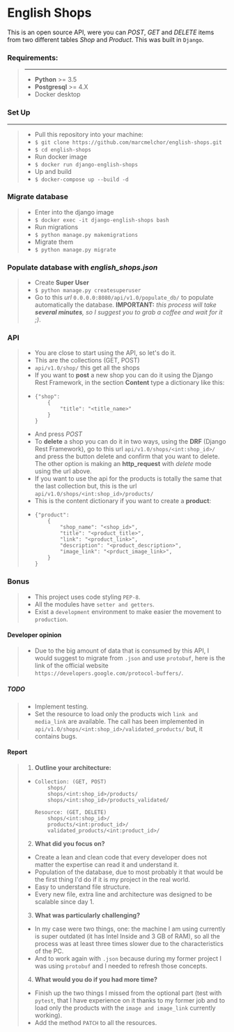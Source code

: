 # English Shops

This is an open source API, were you can _POST_, _GET_ and _DELETE_ items from two different tables _Shop_ and _Product_. This was built in ``Django``.

 ### Requirements:
> ***
> - **Python** >= 3.5
> - **Postgresql** >= 4.X
> - Docker desktop

### Set Up
***
> - Pull this repository into your machine:
> - ``$ git clone https://github.com/marcmelchor/english-shops.git``
> - ``$ cd english-shops``
> - Run docker image
> - ``$ docker run django-english-shops``
> - Up and build
> - ``$ docker-compose up --build -d``

### Migrate database
> - Enter into the django image
> - ``$ docker exec -it django-english-shops bash``
> - Run migrations
> - ``$ python manage.py makemigrations``
> - Migrate them
> - ``$ python manage.py migrate``

### Populate database with _english_shops.json_
> - Create **Super User**
> - ``$ python manage.py createsuperuser``
> - Go to this _url_ ``0.0.0.0:8080/api/v1.0/populate_db/`` to populate automatically  the database. **IMPORTANT:** _this process will take **several minutes**, so I suggest you to grab a coffee and wait for it ;)_.

### API
> - You are close to start using the API, so let's do it.
> - This are the collections (GET, POST)
> - ``api/v1.0/shop/`` this get all the shops
> - If you want to **post** a new shop you can do it using the Django Rest Framework, in the section **Content** type a dictionary like this:
> - 	{"shop":
> 			{
>  				"title": "<title_name>"
>  			}
>  		}
> - And press _POST_
> - To **delete** a shop you can do it in two ways, using the **DRF** (Django Rest Framework), go to this url ``api/v1.0/shops/<int:shop_id>/`` and press the button delete and confirm that you want to delete. The other option is making an **http_request** with _delete_ mode using the url above.
> - If you want to use the api for the products is totally the same that the last collection but, this is the url ``api/v1.0/shops/<int:shop_id>/products/``
> - This is the content dictionary if you want to create a **product**:
> - 	{"product":
> 			{
> 				"shop_name": "<shop_id>",
> 				"title": "<product_title>",
> 				"link": "<product_link>",
> 				"description": "<product_description>",
> 				"image_link": "<prduct_image_link>",
> 			}
> 		}

### Bonus
> - This project uses code styling ``PEP-8``.
> - All the modules have ``setter and getters``.
> - Exist a ``development`` environment to make easier the movement to ``production``.

#### Developer opinion
> * Due to the big amount of data that is consumed by this API, I would suggest to migrate from ``.json`` and use ``protobuf``, here is the link of the official website ``https://developers.google.com/protocol-buffers/``.

##### TODO
> - Implement testing.
> - Set the resource to load only the products wich ``link and media_link`` are available. The call has been implemented in ``api/v1.0/shops/<int:shop_id>/validated_products/`` but, it contains bugs.

#### Report
> 1. **Outline your architecture:**
> - 	Collection: (GET, POST)
>			shops/
>			shops/<int:shop_id>/products/
>			shops/<int:shop_id>/products_validated/
>			
>		Resource: (GET, DELETE)
>			shops/<int:shop_id>/
>			products/<int:product_id>/
>			validated_products/<int:product_id>/
> 2. **What did you focus on?**
> - Create a lean and clean code that every developer does not matter the expertise can read it and understand it.
> - Population of the database, due to most probably it that would be the first thing I'd do if it is my project in the real world.
> - Easy to understand file structure.
> - Every new file, extra line and architecture was designed to be scalable since day 1.
> 3. **What was particularly challenging?**
> - In my case were two things, one: the machine I am using currently is super outdated (it has Intel Inside and 3 GB of RAM), so all the process was at least three times slower due to the characteristics of the PC.
> - And to work again with ``.json`` because during my former project I was using ``protobuf`` and I needed to refresh those concepts.
> 4. **What would you do if you had more time?**
> - Finish up the two things I missed from the optional part (test with ``pytest``, that I have experience on it thanks to my former job and to load only the products with the ``image and image_link`` currently working).
> - Add the method ``PATCH`` to all the resources.